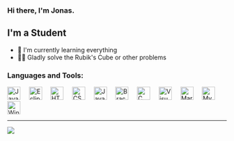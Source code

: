 ### Hi there, I'm Jonas.

## I'm a Student
- 🌱 I'm currently learning everything
- 🧙‍♂️ Gladly solve the Rubik's Cube or other problems

### Languages and Tools:
<div>
    <img margin="5px" alt="Java" height="30px" src="https://upload.wikimedia.org/wikipedia/de/e/e1/Java-Logo.svg" />&nbsp;&nbsp;&nbsp;&nbsp;
    <img margin="5px" alt="Eclipse" height="30px" src="https://upload.wikimedia.org/wikipedia/commons/d/d0/Eclipse-Luna-Logo.svg"/>&nbsp;&nbsp;&nbsp;&nbsp;
    <img margin="5px" alt="HTML" height="30px" src="https://upload.wikimedia.org/wikipedia/commons/6/61/HTML5_logo_and_wordmark.svg"/>&nbsp;&nbsp;&nbsp;&nbsp;
    <img margin="5px" alt="CSS" height="30px" src="https://upload.wikimedia.org/wikipedia/commons/d/d5/CSS3_logo_and_wordmark.svg"/>&nbsp;&nbsp;&nbsp;&nbsp;
    <img margin="5px" alt="JavaScript" height="30px" src="https://upload.wikimedia.org/wikipedia/commons/9/99/Unofficial_JavaScript_logo_2.svg"/>&nbsp;&nbsp;&nbsp;&nbsp;
    <img margin="5px" alt="Brackets" height="30px" src="https://upload.wikimedia.org/wikipedia/commons/4/4c/Brackets_Icon.svg"/>&nbsp;&nbsp;&nbsp;&nbsp;
    <img margin="5px" alt="C" height="30px" src="https://upload.wikimedia.org/wikipedia/commons/3/35/The_C_Programming_Language_logo.svg"/>&nbsp;&nbsp;&nbsp;&nbsp;
    <img margin="5px" alt="Visual Studio Code" height="30px" src="https://upload.wikimedia.org/wikipedia/commons/2/2d/Visual_Studio_Code_1.18_icon.svg"/>&nbsp;&nbsp;&nbsp;&nbsp;
    <img margin="5px" alt="MariaDB" height="30px" src="https://upload.wikimedia.org/wikipedia/commons/c/c9/MariaDB_Logo.png"/>&nbsp;&nbsp;&nbsp;&nbsp;
    <img margin="5px" alt="MySQL" height="30px" src="https://upload.wikimedia.org/wikipedia/de/d/dd/MySQL_logo.svg"/>&nbsp;&nbsp;&nbsp;&nbsp;
    <img margin="5px" alt="Windows Terminal" height="30px" src="https://upload.wikimedia.org/wikipedia/commons/0/01/Windows_Terminal_Logo_256x256.png"/>
</div>

--- 

<img src="https://github-readme-stats.vercel.app/api/top-langs/?Benutzername=Jonas-Hamburg&layout=compact"/>

<!---
Jonas-hamburg/Jonas-hamburg is a ✨ special ✨ repository because its `README.md` (this file) appears on your GitHub profile.
You can click the Preview link to take a look at your changes.
--->
